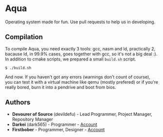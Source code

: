 # Aqua
Operating system made for fun. Use pull requests to help us in developing.

## Compilation
To compile Aqua, you need exactly 3 tools: gcc, nasm and ld, practically 2, bacause ld, in 99.9% cases, goes together with gcc, so it's not a big deal :).
In addition to cmake scripts, we prepared a small `build.sh` script. 

```
$ ./build.sh
```
And now. If you haven't got any errors (warnings don't count of course), you can test it with a virtual machine like qemu (mostly prefered) or if you're really bored, burn it into a pendrive and boot from bios.

## Authors
* **Devourer of Source** (devildefu) - Lead Programmer, Project Manager, Repository Manager
* **Darkei** (dark565) - Programmer - [Account](https://github.com/Dark565)
* **Firstbober** - Programmer, Designer - [Account](https://github.com/Firstbober)

